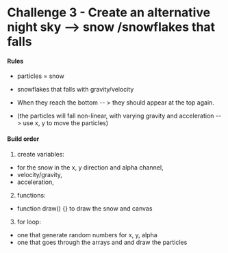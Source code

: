 # Challenge 3 - Create an alternative night sky --> snow /snowflakes that falls

#### Rules

- particles = snow

- snowflakes that falls with gravity/velocity

- When they reach the bottom -- > they should appear at the top again.

- (the particles will fall non-linear, with varying gravity and acceleration --> use x, y to move the particles)

#### Build order

1. create variables:

- for the snow in the x, y direction and alpha channel,
- velocity/gravity,
- acceleration,

2. functions:

- function draw() {} to draw the snow and canvas

3. for loop:

- one that generate random numbers for x, y, alpha
- one that goes through the arrays and and draw the particles
